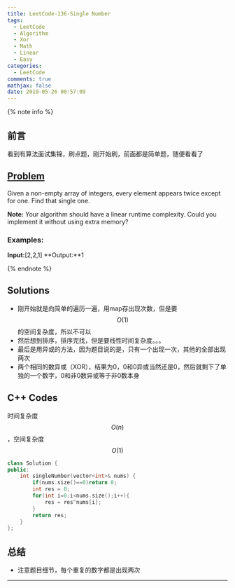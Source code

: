 ```yaml
---
title: LeetCode-136-Single Number
tags:
  - LeetCode
  - Algorithm
  - Xor
  - Math
  - Linear
  - Easy
categories:
  - LeetCode
comments: true
mathjax: false
date: 2019-05-26 00:57:09
---
```


<meta name="referrer" content="no-referrer" />

{% note info %}
## 前言
看到有算法面试集锦，刷点题，刚开始刷，前面都是简单题，随便看看了

## [Problem](https://leetcode-cn.com/problems/single-number/)   
Given a non-empty array of integers, every element appears twice except for one. Find that single one.

**Note:**
Your algorithm should have a linear runtime complexity. Could you implement it without using extra memory?

### Examples:
**Input:**[2,2,1]
**Output:**1

{% endnote %}
<!--more-->

## Solutions
- 刚开始就是向简单的遍历一遍，用map存出现次数，但是要$$ O(1) $$ 的空间复杂度，所以不可以
- 然后想到排序，排序完找，但是要线性时间复杂度。。。
- 最后是用异或的方法，因为题目说的是，只有一个出现一次，其他的全部出现两次
- 两个相同的数异或（XOR），结果为0，0和0异或当然还是0，然后就剩下了单独的一个数字，0和非0数异或等于非0数本身


## C++ Codes
时间复杂度$$ O(n) $$，空间复杂度$$ O(1) $$

```C++
class Solution {
public:
    int singleNumber(vector<int>& nums) {
        if(nums.size()==0)return 0;
        int res = 0;
        for(int i=0;i<nums.size();i++){
            res = res^nums[i];
        }
        return res;
    }
};
```


## 总结
- 注意题目细节，每个重复的数字都是出现两次 


------
